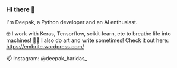 ### Hi there 👋

I'm Deepak, a Python developer and an AI enthusiast.

🤓 I work with Keras, Tensorflow, scikit-learn, etc to breathe life into machines! 
👨‍🎤 I also do art and write sometimes! Check it out here: https://embrite.wordpress.com/

📫 Instagram: @deepak_haridas_
<!--
**D-2000-99/D-2000-99** is a ✨ _special_ ✨ repository because its `README.md` (this file) appears on your GitHub profile.

Here are some ideas to get you started:

- 🔭 I’m currently working on ...
- 🌱 I’m currently learning ...
- 👯 I’m looking to collaborate on ...
- 🤔 I’m looking for help with ...
- 💬 Ask me about ...
- 📫 How to reach me: ...
- 😄 Pronouns: ...
- ⚡ Fun fact: ...
-->
